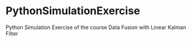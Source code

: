 # PythonSimulationExercise
Python Simulation Exercise of the course Data Fusion with Linear Kalman Filter
